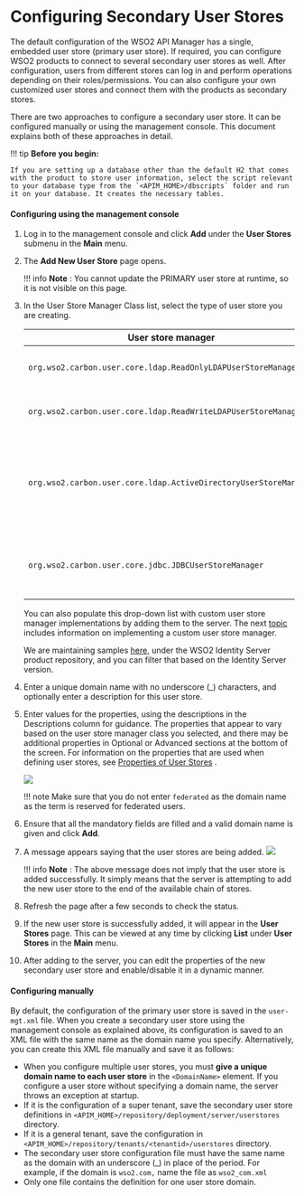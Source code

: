 # Configuring Secondary User Stores

The default configuration of the WSO2 API Manager has a single, embedded user store (primary user store). If required, you can configure WSO2 products to connect to several secondary user stores as well. After configuration, users from different stores can log in and perform operations depending on their roles/permissions. You can also configure your own customized user stores and connect them with the products as secondary stores.

There are two approaches to configure a secondary user store. It can be configured manually or using the management console. This document explains both of these approaches in detail.

!!! tip
    **Before you begin:**

    If you are setting up a database other than the default H2 that comes with the product to store user information, select the script relevant to your database type from the `<APIM_HOME>/dbscripts` folder and run it on your database. It creates the necessary tables.


#### Configuring using the management console

1.  Log in to the management console and click **Add** under the **User Stores** submenu in the **Main** menu.
2.  The **Add New User Store** page opens.

    !!! info
        **Note** : You cannot update the PRIMARY user store at runtime, so it is not visible on this page.

3.  In the User Store Manager Class list, select the type of user store you are creating.

    <table>
    <thead>
    <tr class="header">
    <th>User store manager</th>
    <th>Description</th>
    </tr>
    </thead>
    <tbody>
    <tr class="odd">
    <td><code>org.wso2.carbon.user.core.ldap.ReadOnlyLDAPUserStoreManager</code></td>
    <td><p>Use <code>ReadOnlyLDAPUserStoreManager</code> to do read-only operations for LDAP user stores.</p></td>
    </tr>
    <tr class="even">
    <td><code>org.wso2.carbon.user.core.ldap.ReadWriteLDAPUserStoreManager</code></td>
    <td><p>Use <code>ReadWriteLDAPUserStoreManager</code> for LDAP user stores to do both read and write operations.</p></td>
    </tr>
    <tr class="odd">
    <td><code>org.wso2.carbon.user.core.ldap.ActiveDirectoryUserStoreManager</code></td>
    <td><p>Use <code>ActiveDirectoryUserStoreManager</code> to configure an Active Directory Domain Service (AD DS) or Active Directory Lightweight Directory Service (AD LDS). This can be used <strong>only</strong> for read/write operations. If you need to use AD as read-only, you must use <code>org.wso2.carbon.user.core.ldap.ReadOnlyLDAPUserStoreManager</code> .</p></td>
    </tr>
    <tr class="even">
    <td><code>org.wso2.carbon.user.core.jdbc.JDBCUserStoreManager</code></td>
    <td><p>Use <code>JDBCUserStoreManager</code> for JDBC user stores. The JDBC user store can be configured for read-only mode or read/write mode using the following property: <code>&lt;Property name=&quot;ReadOnly&quot;&gt;false/true&lt;/Property&gt;</code> .</p></td>
    </tr>
    </tbody>
    </table>

    You can also populate this drop-down list with custom user store manager implementations by adding them to the server. The next [topic](../writing-a-custom-user-store-manager) includes information on implementing a custom user store manager.
    
    We are maintaining samples [here](https://github.com/wso2/product-is/tree/v5.8.0/modules/samples/user-mgt/sample-custome-user-store-manager), under the WSO2 Identity Server product repository, and you can filter that based on the Identity Server version.

4.  Enter a unique domain name with no underscore (\_) characters, and optionally enter a description for this user store.

5.  Enter values for the properties, using the descriptions in the Descriptions column for guidance. The properties that appear to vary based on the user store manager class you selected, and there may be additional properties in Optional or Advanced sections at the bottom of the screen. For information on the properties that are used when defining user stores, see [Properties of User Stores](https://docs.wso2.com/display/ADMIN44x/Working+with+Properties+of+User+Stores) .

    ![]({{base_path}}/assets/img/administer/secondary-user-store-definition.png)

    !!! note
        Make sure that you do not enter `federated` as the domain name as the term is reserved for federated users.

6.  Ensure that all the mandatory fields are filled and a valid domain name is given and click **Add**.

7.  A message appears saying that the user stores are being added.
    ![]({{base_path}}/assets/img/administer/secondary-user-store-update-msg.png)

    !!! info
        **Note** : The above message does not imply that the user store is added successfully. It simply means that the server is attempting to add the new user store to the end of the available chain of stores.

8.  Refresh the page after a few seconds to check the status.

9.  If the new user store is successfully added, it will appear in the **User Stores** page. This can be viewed at any time by clicking **List** under **User Stores** in the **Main** menu.

10. After adding to the server, you can edit the properties of the new secondary user store and enable/disable it in a dynamic manner.

#### Configuring manually

By default, the configuration of the primary user store is saved in the `user-mgt.xml` file. When you create a secondary user store using the management console as explained above, its configuration is saved to an XML file with the same name as the domain name you specify. Alternatively, you can create this XML file manually and save it as follows:

-   When you configure multiple user stores, you must **give a unique domain name to each user store** in the `<DomainName>` element. If you configure a user store without specifying a domain name, the server throws an exception at startup.
-   If it is the configuration of a super tenant, save the secondary user store definitions in `<APIM_HOME>/repository/deployment/server/userstores` directory.
-   If it is a general tenant, save the configuration in `<APIM_HOME>/repository/tenants/<tenantid>/userstores` directory.
-   The secondary user store configuration file must have the same name as the domain with an underscore (\_) in place of the period. For example, if the domain is `wso2.com,` name the file as `wso2_com.xml`
-   Only one file contains the definition for one user store domain.


